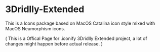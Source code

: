 # 3Dridlly-Extended
This is a Icons package based on MacOS Catalina icon style mixed with MacOS Neumorphism icons.

( This is a Offical Page for .iconify 3Dridlly Extended project, a lot of changes might happen before actual release. )

